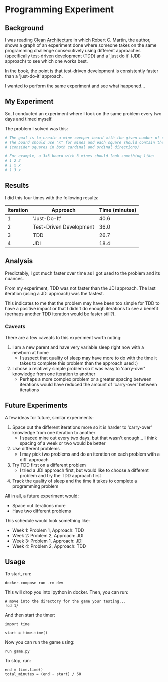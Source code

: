 # Programming Experiment

## Background

I was reading [Clean Architecture](https://www.goodreads.com/book/show/18043011-clean-architecture) in which Robert C. Martin, the author, shows a graph of an experiment done where someone
takes on the same programming challenge consecutively using different approaches (specifically test-driven development (TDD) and a 'just do it' (JDI) approach) to see which one works best.

In the book, the point is that test-driven development is consistently faster than a 'just-do-it' approach.

I wanted to perform the same experiment and see what happened...

## My Experiment

So, I conducted an experiment where I took on the same problem every two days and timed myself.

The problem I solved was this:

```python
# The goal is to create a mine-sweeper board with the given number of cols, rows, and mines
# The board should use "x" for mines and each square should contain the number of adjacent mines
# (consider squares in both cardinal and ordinal directions)

# For example, a 3x3 board with 3 mines should look something like:
# 1 2 2
# 1 x x
# 1 3 x
```

## Results

I did this four times with the following results:

| Iteration    | Approach     | Time (minutes) |
|--------------|-----------|------------|
| 1 | 'Just-Do-It' | 40.6 |
| 2 | Test-Driven Development | 36.0  |
| 3 | TDD | 26.7 |
| 4 | JDI | 18.4 |

## Analysis

Predictably, I got much faster over time as I got used to the problem and its nuances.

From my experiment, TDD was not faster than the JDI approach. The last iteration (using a JDI approach) was the fastest.

This indicates to me that the problem may have been too simple for TDD to have a positive impact or that I didn't do enough iterations to see a benefit
(perhaps another TDD iteration would be faster still?).

### Caveats

There are a few caveats to this experiment worth noting:

1. I am a new parent and have very variable sleep right now with a newborn at home
	- I suspect that quality of sleep may have more to do with the time it takes to complete this problem than the approach used :)
1. I chose a relatively simple problem so it was easy to 'carry-over' knowledge from one iteration to another
    - Perhaps a more complex problem or a greater spacing between iterations would have reduced the amount of 'carry-over' between iterations

## Future Experiments

A few ideas for future, similar experiments:

1. Space out the different iterations more so it is harder to 'carry-over' knowledge from one iteration to another
	- I spaced mine out every two days, but that wasn't enough... I think spacing of a week or two would be better
1. Use different problems
	- I may pick two problems and do an iteration on each problem with a diff. approach
1. Try TDD first on a different problem
	- I tried a JDI approach first, but would like to choose a different problem and try the TDD approach first
1. Track the quality of sleep and the time it takes to complete a programming problem

All in all, a future experiment would:

- Space out iterations more
- Have two different problems

This schedule would look something like:

- Week 1: Problem 1, Approach: TDD
- Week 2: Problem 2, Approach: JDI
- Week 3: Problem 1, Approach: JDI
- Week 4: Problem 2, Approach: TDD

## Usage

To start, run:

```
docker-compose run -rm dev
```

This will drop you into ipython in docker. Then, you can run:

```
# move into the directory for the game your testing...
!cd 1/
```

And then start the timer:

```
import time

start = time.time()
```

Now you can run the game using:

```
run game.py
```

To stop, run:

```
end = time.time()
total_minutes = (end - start) / 60
```

